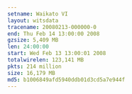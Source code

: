 ```yaml
---
setname: Waikato VI
layout: witsdata
tracename: 20080213-000000-0
end: Thu Feb 14 13:00:00 2008
gzsize: 5,409 MB
len: 24:00:00
start: Wed Feb 13 13:00:01 2008
totalwirelen: 123,141 MB
pkts: 214 million
size: 16,179 MB
md5: b1006849afd5940ddb01d3cd5a7e944f
---
```

